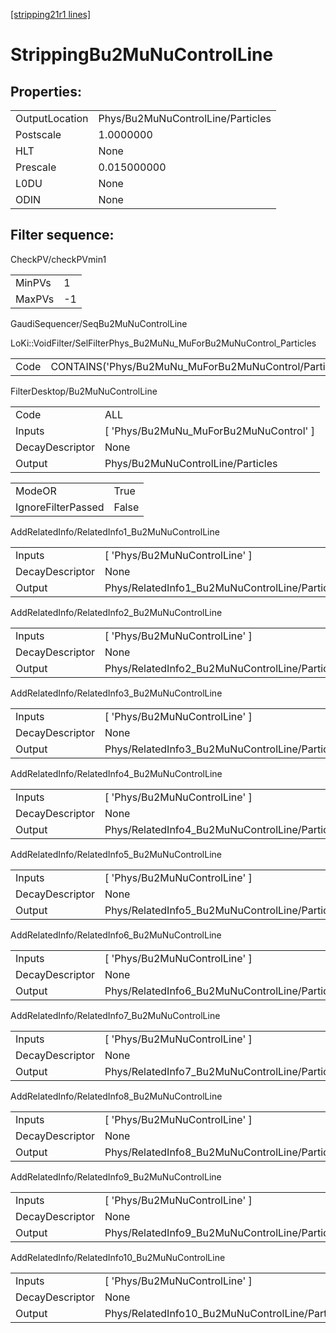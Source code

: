 [[stripping21r1 lines]](./stripping21r1-index)

# StrippingBu2MuNuControlLine

## Properties:

|                |                                   |
|----------------|-----------------------------------|
| OutputLocation | Phys/Bu2MuNuControlLine/Particles |
| Postscale      | 1.0000000                         |
| HLT            | None                              |
| Prescale       | 0.015000000                       |
| L0DU           | None                              |
| ODIN           | None                              |

## Filter sequence:

CheckPV/checkPVmin1

|        |     |
|--------|-----|
| MinPVs | 1   |
| MaxPVs | -1  |

GaudiSequencer/SeqBu2MuNuControlLine

LoKi::VoidFilter/SelFilterPhys_Bu2MuNu_MuForBu2MuNuControl_Particles

|      |                                                           |
|------|-----------------------------------------------------------|
| Code | CONTAINS('Phys/Bu2MuNu_MuForBu2MuNuControl/Particles')\>0 |

FilterDesktop/Bu2MuNuControlLine

|                 |                                          |
|-----------------|------------------------------------------|
| Code            | ALL                                      |
| Inputs          | [ 'Phys/Bu2MuNu_MuForBu2MuNuControl' ] |
| DecayDescriptor | None                                     |
| Output          | Phys/Bu2MuNuControlLine/Particles        |

|                    |       |
|--------------------|-------|
| ModeOR             | True  |
| IgnoreFilterPassed | False |

AddRelatedInfo/RelatedInfo1_Bu2MuNuControlLine

|                 |                                                |
|-----------------|------------------------------------------------|
| Inputs          | [ 'Phys/Bu2MuNuControlLine' ]                |
| DecayDescriptor | None                                           |
| Output          | Phys/RelatedInfo1_Bu2MuNuControlLine/Particles |

AddRelatedInfo/RelatedInfo2_Bu2MuNuControlLine

|                 |                                                |
|-----------------|------------------------------------------------|
| Inputs          | [ 'Phys/Bu2MuNuControlLine' ]                |
| DecayDescriptor | None                                           |
| Output          | Phys/RelatedInfo2_Bu2MuNuControlLine/Particles |

AddRelatedInfo/RelatedInfo3_Bu2MuNuControlLine

|                 |                                                |
|-----------------|------------------------------------------------|
| Inputs          | [ 'Phys/Bu2MuNuControlLine' ]                |
| DecayDescriptor | None                                           |
| Output          | Phys/RelatedInfo3_Bu2MuNuControlLine/Particles |

AddRelatedInfo/RelatedInfo4_Bu2MuNuControlLine

|                 |                                                |
|-----------------|------------------------------------------------|
| Inputs          | [ 'Phys/Bu2MuNuControlLine' ]                |
| DecayDescriptor | None                                           |
| Output          | Phys/RelatedInfo4_Bu2MuNuControlLine/Particles |

AddRelatedInfo/RelatedInfo5_Bu2MuNuControlLine

|                 |                                                |
|-----------------|------------------------------------------------|
| Inputs          | [ 'Phys/Bu2MuNuControlLine' ]                |
| DecayDescriptor | None                                           |
| Output          | Phys/RelatedInfo5_Bu2MuNuControlLine/Particles |

AddRelatedInfo/RelatedInfo6_Bu2MuNuControlLine

|                 |                                                |
|-----------------|------------------------------------------------|
| Inputs          | [ 'Phys/Bu2MuNuControlLine' ]                |
| DecayDescriptor | None                                           |
| Output          | Phys/RelatedInfo6_Bu2MuNuControlLine/Particles |

AddRelatedInfo/RelatedInfo7_Bu2MuNuControlLine

|                 |                                                |
|-----------------|------------------------------------------------|
| Inputs          | [ 'Phys/Bu2MuNuControlLine' ]                |
| DecayDescriptor | None                                           |
| Output          | Phys/RelatedInfo7_Bu2MuNuControlLine/Particles |

AddRelatedInfo/RelatedInfo8_Bu2MuNuControlLine

|                 |                                                |
|-----------------|------------------------------------------------|
| Inputs          | [ 'Phys/Bu2MuNuControlLine' ]                |
| DecayDescriptor | None                                           |
| Output          | Phys/RelatedInfo8_Bu2MuNuControlLine/Particles |

AddRelatedInfo/RelatedInfo9_Bu2MuNuControlLine

|                 |                                                |
|-----------------|------------------------------------------------|
| Inputs          | [ 'Phys/Bu2MuNuControlLine' ]                |
| DecayDescriptor | None                                           |
| Output          | Phys/RelatedInfo9_Bu2MuNuControlLine/Particles |

AddRelatedInfo/RelatedInfo10_Bu2MuNuControlLine

|                 |                                                 |
|-----------------|-------------------------------------------------|
| Inputs          | [ 'Phys/Bu2MuNuControlLine' ]                 |
| DecayDescriptor | None                                            |
| Output          | Phys/RelatedInfo10_Bu2MuNuControlLine/Particles |
